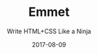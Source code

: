 ---
title: "Emmet"
subtitle: "Write HTML+CSS Like a Ninja"
desc: "Once you begin using Emmet you’ll wonder how you lived without it. It’s fast. It’s powerful. And it’s easy to use. You’ll save days or weeks throughout a year when using Emmet. The class in broken down into short videos, so you can try it on your own – and so you can easily reference them later!"
external_url: https://ttkb.me/emmet
date: "2017-08-09"
image: "img/emmet.jpg"
background_color: "#010101"
categories: ['Coding']
tags: ['HTML', 'CSS', 'Sublime Text']
---